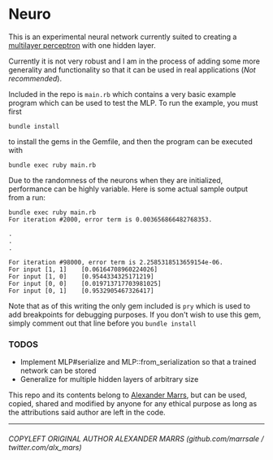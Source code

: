 # Neuro

This is an experimental neural network currently suited to creating a [multilayer perceptron](http://en.wikipedia.org/wiki/Multilayer_perceptron) with one hidden layer.  

Currently it is not very robust and I am in the process of adding some more generality and functionality so that it can be used in real applications (*Not recommended*).

Included in the repo is `main.rb` which contains a very basic example program which can be used to test the MLP.  To run the example, you must first

```bundle install```

to install the gems in the Gemfile, and then the program can be executed with

```bundle exec ruby main.rb```

Due to the randomness of the neurons when they are initialized, performance can be highly variable.  Here is some actual sample output from a run:

```
bundle exec ruby main.rb
For iteration #2000, error term is 0.003656866482768353.

.
.
.

For iteration #98000, error term is 2.2585318513659154e-06.
For input [1, 1]	[0.06164708960224026]
For input [1, 0]	[0.9544334325171219]
For input [0, 0]	[0.019713717703981025]
For input [0, 1]	[0.9532905467326417]
```

Note that as of this writing the only gem included is `pry` which is used to add breakpoints for debugging purposes.  If you don't wish to use this gem, simply comment out that line before you `bundle install`

### TODOS

+ Implement MLP#serialize and MLP::from_serialization so that a trained network can be stored
+ Generalize for multiple hidden layers of arbitrary size

This repo and its contents belong to [Alexander Marrs](github.com/marrsale), but can be used, copied, shared and modified by anyone for any ethical purpose as long as the attributions said author are left in the code.
___
###### COPYLEFT ORIGINAL AUTHOR ALEXANDER MARRS (github.com/marrsale / twitter.com/alx_mars)
